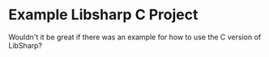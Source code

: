 # Example Libsharp C Project

Wouldn't it be great if there was an example for how to use the C version of LibSharp? 